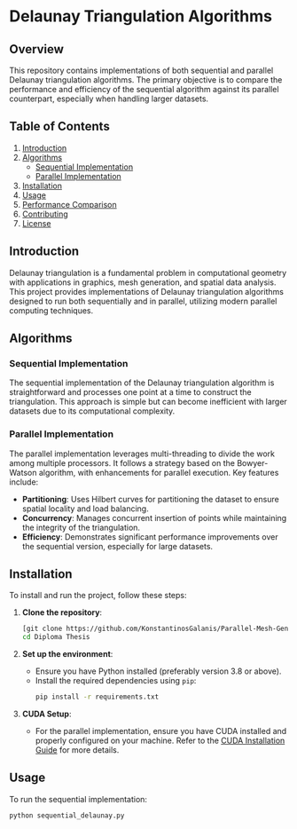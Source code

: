 # Delaunay Triangulation Algorithms

## Overview
This repository contains implementations of both sequential and parallel Delaunay triangulation algorithms. The primary objective is to compare the performance and efficiency of the sequential algorithm against its parallel counterpart, especially when handling larger datasets.

## Table of Contents
1. [Introduction](#introduction)
2. [Algorithms](#algorithms)
    - [Sequential Implementation](#sequential-implementation)
    - [Parallel Implementation](#parallel-implementation)
3. [Installation](#installation)
4. [Usage](#usage)
5. [Performance Comparison](#performance-comparison)
6. [Contributing](#contributing)
7. [License](#license)

## Introduction
Delaunay triangulation is a fundamental problem in computational geometry with applications in graphics, mesh generation, and spatial data analysis. This project provides implementations of Delaunay triangulation algorithms designed to run both sequentially and in parallel, utilizing modern parallel computing techniques.

## Algorithms

### Sequential Implementation
The sequential implementation of the Delaunay triangulation algorithm is straightforward and processes one point at a time to construct the triangulation. This approach is simple but can become inefficient with larger datasets due to its computational complexity.

### Parallel Implementation
The parallel implementation leverages multi-threading to divide the work among multiple processors. It follows a strategy based on the Bowyer-Watson algorithm, with enhancements for parallel execution. Key features include:
- **Partitioning**: Uses Hilbert curves for partitioning the dataset to ensure spatial locality and load balancing.
- **Concurrency**: Manages concurrent insertion of points while maintaining the integrity of the triangulation.
- **Efficiency**: Demonstrates significant performance improvements over the sequential version, especially for large datasets.

## Installation
To install and run the project, follow these steps:

1. **Clone the repository**:
    ```bash
    [git clone https://github.com/KonstantinosGalanis/Parallel-Mesh-Generation-Algorithm.git]
    cd Diploma Thesis
    ```

2. **Set up the environment**:
    - Ensure you have Python installed (preferably version 3.8 or above).
    - Install the required dependencies using `pip`:
      ```bash
      pip install -r requirements.txt
      ```

3. **CUDA Setup**:
    - For the parallel implementation, ensure you have CUDA installed and properly configured on your machine. Refer to the [CUDA Installation Guide](https://developer.nvidia.com/cuda-downloads) for more details.

## Usage
To run the sequential implementation:
```bash
python sequential_delaunay.py
